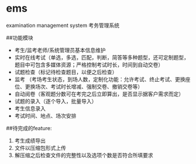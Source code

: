 # ems
examination management system 考务管理系统

##功能模块

* 考生/监考老师/系统管理员基本信息维护
* 实时在线考试（单选，多选，匹配，判断，简答等多种题型，还可定制题型，题目中可包含多媒体资源；严格控制考试时长，时间到自动交卷）
* 试题检查（标记待检查题目，以便之后检查）
* 监考 （考场考生状态，到场人数，定制化功能：允许考试、终止考试、更换座位、更换场次、考试时长增减、强制交卷、撤销交卷等）
* 自动阅卷（客观题分数可在考完之后立即算出，是否显示据客户需求而定）
* 试题的录入（逐个导入，批量导入）
* 考生信息录入
* 考试时间、地点、场次安排


##待完成的feature:

1. 考生成绩导出
2. 文件以压缩包形式上传
3. 解压缩之后检查文件的完整性以及选项个数是否符合所填要求